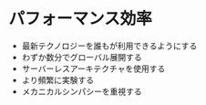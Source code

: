 # パフォーマンス効率

* 最新テクノロジーを誰もが利用できるようにする
* わずか数分でグローバル展開する
* サーバーレスアーキテクチャを使用する
* より頻繁に実験する
* メカニカルシンパシーを重視する
